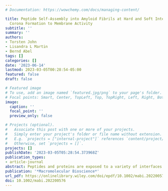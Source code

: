 ```yaml
---
# Documentation: https://wowchemy.com/docs/managing-content/

title: Peptide Self‐Assembly into Amyloid Fibrils at Hard and Soft Interfaces – From
  Corona Formation to Membrane Activity
subtitle: ''
summary: ''
authors:
- Torsten John
- Lisandra L Martin
- Bernd Abel
tags: []
categories: []
date: '2023-06-14'
lastmod: 2023-03-05T00:28:54-05:00
featured: false
draft: false

# Featured image
# To use, add an image named `featured.jpg/png` to your page's folder.
# Focal points: Smart, Center, TopLeft, Top, TopRight, Left, Right, BottomLeft, Bottom, BottomRight.
image:
  caption: ''
  focal_point: ''
  preview_only: false

# Projects (optional).
#   Associate this post with one or more of your projects.
#   Simply enter your project's folder or file name without extension.
#   E.g. `projects = ["internal-project"]` references `content/project/deep-learning/index.md`.
#   Otherwise, set `projects = []`.
projects: []
publishDate: '2023-03-05T05:28:54.373968Z'
publication_types:
- article-journal
abstract: Peptides and proteins are exposed to a variety of interfaces in a physiological environment, such as cell membranes, protein nanoparticles (NPs), or viruses. These interfaces have a significant impact on the interaction, self-assembly, and aggregation mechanisms of biomolecular systems. Peptide self-assembly, particularly amyloid fibril formation, is associated with a wide range of functions; however, there is a link with neurodegenerative diseases such as Alzheimer's disease. This review highlights how interfaces affect peptide structure and the kinetics of aggregation leading to fibril formation. In nature, many surfaces are nanostructures such as liposomes, viruses, or synthetic NPs. Once exposed to a biological medium, nanostructures are coated with a corona, which then determines their activity. Both accelerating and inhibiting effects on peptide self-assembly have been observed. When amyloid peptides adsorb to a surface, they typically concentrate locally, which promotes aggregation into insoluble fibrils. Starting from a combined experimental and theoretical approach, models that allow for a better understanding of peptide self-assembly near hard and soft matter interfaces are introduced and reviewed. Research results from recent years are presented and relationships between biological interfaces, such as membranes and viruses, and amyloid fibril formation are proposed.
publication: '*Macromolecular Bioscience*'
url_pdf: https://onlinelibrary.wiley.com/doi/epdf/10.1002/mabi.202200576
doi: 10.1002/mabi.202200576
---
```

